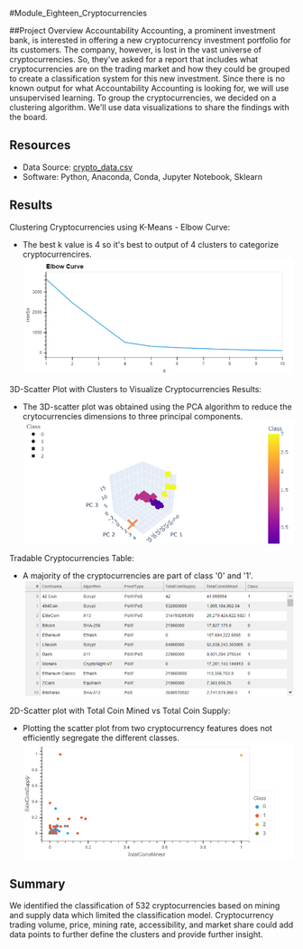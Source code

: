 #Module_Eighteen_Cryptocurrencies

##Project Overview
Accountability Accounting, a prominent investment bank, is interested in offering a new cryptocurrency investment portfolio for its customers. The company, however, is lost in the vast universe of cryptocurrencies. So, they’ve asked for a report that includes what cryptocurrencies are on the trading market and how they could be grouped to create a classification system for this new investment. Since there is no known output for what Accountability Accounting is looking for, we will use unsupervised learning. To group the cryptocurrencies, we decided on a clustering algorithm. We'll use data visualizations to share the findings with the board.

## Resources
 - Data Source: [crypto_data.csv]()
 - Software: Python, Anaconda, Conda, Jupyter Notebook, Sklearn

## Results

Clustering Cryptocurrencies using K-Means - Elbow Curve:
 - The best k value is 4 so it's best to output of 4 clusters to categorize cryptocurrencires.
![Elbow Curve](https://github.com/LLeyva-bot/Cryptocurrencies/blob/main/Images/Fig1.png)

3D-Scatter Plot with Clusters to Visualize Cryptocurrencies Results:
 - The 3D-scatter plot was obtained using the PCA algorithm to reduce the crytocurrencies dimensions to three principal components.
![3DScatter Plot](https://github.com/LLeyva-bot/Cryptocurrencies/blob/main/Images/Fig2.png)

Tradable Cryptocurrencies Table:
 - A majority of the cryptocurrencies are part of class '0' and '1'.
![Tradable Table](https://github.com/LLeyva-bot/Cryptocurrencies/blob/main/Images/Fig4.png)

2D-Scatter plot with Total Coin Mined vs Total Coin Supply:
 - Plotting the scatter plot from two cryptocurrency features does not efficiently segregate the different classes.
![2DScatter Plot](https://github.com/LLeyva-bot/Cryptocurrencies/blob/main/Images/Fig3.png)

## Summary
We identified the classification of 532 cryptocurrencies based on mining and supply data which limited the classification model. Cryptocurrency trading volume, price, mining rate, accessibility, and market share could add data points to further define the clusters and provide further insight. 
